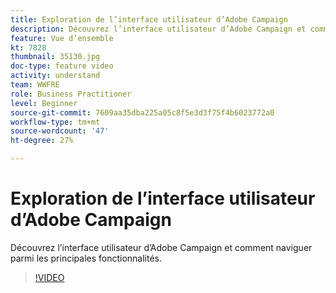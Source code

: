 ```yaml
---
title: Exploration de l’interface utilisateur d’Adobe Campaign 
description: Découvrez l’interface utilisateur d’Adobe Campaign et comment naviguer parmi les principales fonctionnalités.
feature: Vue d’ensemble
kt: 7828
thumbnail: 35130.jpg
doc-type: feature video
activity: understand
team: WWFRE
role: Business Practitioner
level: Beginner
source-git-commit: 7609aa35dba225a05c8f5e3d3f75f4b6023772a0
workflow-type: tm+mt
source-wordcount: '47'
ht-degree: 27%

---
```


# Exploration de l’interface utilisateur d’Adobe Campaign 

Découvrez l’interface utilisateur d’Adobe Campaign et comment naviguer parmi les principales fonctionnalités.

>[!VIDEO](https://video.tv.adobe.com/v/35130?quality=12)
